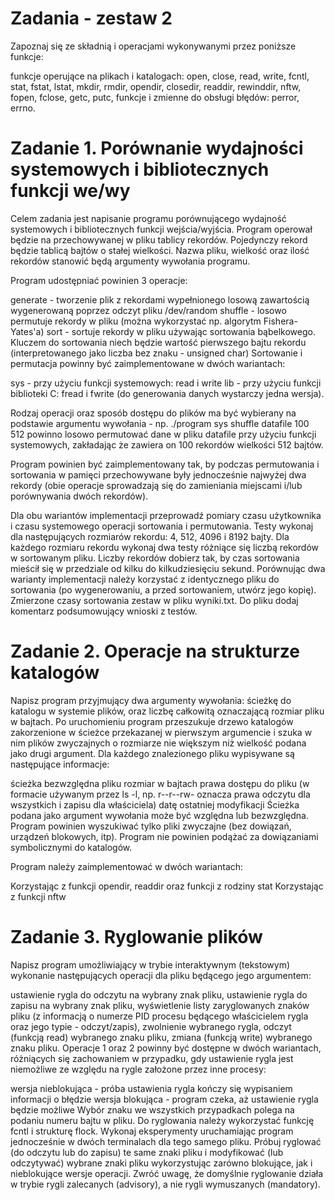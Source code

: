 # Zadania - zestaw 2
Zapoznaj się ze składnią i operacjami wykonywanymi przez poniższe funkcje:

funkcje operujące na plikach i katalogach: open, close, read, write, fcntl, stat, fstat, lstat, mkdir, rmdir, opendir, closedir, readdir, rewinddir, nftw, fopen, fclose, getc, putc,
funkcje i zmienne do obsługi błędów: perror, errno.
# Zadanie 1. Porównanie wydajności systemowych i bibliotecznych funkcji we/wy
Celem zadania jest napisanie programu porównującego wydajność systemowych i bibliotecznych funkcji wejścia/wyjścia. Program operował będzie na przechowywanej w pliku tablicy rekordów. Pojedynczy rekord będzie tablicą bajtów o stałej wielkości. Nazwa pliku, wielkość oraz ilość rekordów stanowić będą argumenty wywołania programu.

Program udostępniać powinien 3 operacje:

generate - tworzenie plik z rekordami wypełnionego losową zawartością wygenerowaną poprzez odczyt pliku /dev/random
shuffle - losowo permutuje rekordy w pliku (można wykorzystać np. algorytm Fishera-Yates'a)
sort - sortuje rekordy w pliku używając sortowania bąbelkowego. Kluczem do sortowania niech będzie wartość pierwszego bajtu rekordu (interpretowanego jako liczba bez znaku - unsigned char)
Sortowanie i permutacja powinny być zaimplementowane w dwóch wariantach:

sys - przy użyciu funkcji systemowych: read i write
lib - przy użyciu funkcji biblioteki C: fread i fwrite
(do generowania danych wystarczy jedna wersja).

Rodzaj operacji oraz sposób dostępu do plików ma być wybierany na podstawie argumentu wywołania - np. ./program sys shuffle datafile 100 512 powinno losowo permutować dane w pliku datafile przy użyciu funkcji systemowych, zakładając że zawiera on 100 rekordów wielkości 512 bajtów.

Program powinien być zaimplementowany tak, by podczas permutowania i sortowania w pamięci przechowywane były jednocześnie najwyżej dwa rekordy (obie operacje sprowadzają się do zamieniania miejscami i/lub porównywania dwóch rekordów).

Dla obu wariantów implementacji przeprowadź pomiary czasu użytkownika i czasu systemowego operacji sortowania i permutowania. Testy wykonaj dla następujących rozmiarów rekordu: 4, 512, 4096 i 8192 bajty. Dla każdego rozmiaru rekordu wykonaj dwa testy różniące się liczbą rekordów w sortowanym pliku. Liczby rekordów dobierz tak, by czas sortowania mieścił się w przedziale od kilku do kilkudziesięciu sekund. Porównując dwa warianty implementacji należy korzystać z identycznego pliku do sortowania (po wygenerowaniu, a przed sortowaniem, utwórz jego kopię). Zmierzone czasy sortowania zestaw w pliku wyniki.txt. Do pliku dodaj komentarz podsumowujący wnioski z testów.

# Zadanie 2. Operacje na strukturze katalogów
Napisz program przyjmujący dwa argumenty wywołania: ścieżkę do katalogu w systemie plików, oraz liczbę całkowitą oznaczającą rozmiar pliku w bajtach. Po uruchomieniu program przeszukuje drzewo katalogów zakorzenione w ścieżce przekazanej w pierwszym argumencie i szuka w nim plików zwyczajnych o rozmiarze nie większym niż wielkość podana jako drugi argument. Dla każdego znalezionego pliku wypisywane są następujące informacje:

ścieżka bezwzględna pliku
rozmiar w bajtach
prawa dostępu do pliku (w formacie używanym przez ls -l, np. r--r--rw- oznacza prawa odczytu dla wszystkich i zapisu dla właściciela)
datę ostatniej modyfikacji
Ścieżka podana jako argument wywołania może być względna lub bezwzględna. Program powinien wyszukiwać tylko pliki zwyczajne (bez dowiązań, urządzeń blokowych, itp). Program nie powinien podążać za dowiązaniami symbolicznymi do katalogów.

Program należy zaimplementować w dwóch wariantach:

Korzystając z funkcji opendir, readdir oraz funkcji z rodziny stat
Korzystając z funkcji nftw
# Zadanie 3. Ryglowanie plików
Napisz program umożliwiający w trybie interaktywnym (tekstowym) wykonanie następujących operacji dla pliku będącego jego argumentem:

ustawienie rygla do odczytu na wybrany znak pliku,
ustawienie rygla do zapisu na wybrany znak pliku,
wyświetlenie listy zaryglowanych znaków pliku (z informacją o numerze PID procesu będącego właścicielem rygla oraz jego typie - odczyt/zapis),
zwolnienie wybranego rygla,
odczyt (funkcją read) wybranego znaku pliku,
zmiana (funkcją write) wybranego znaku pliku.
Operacje 1 oraz 2 powinny być dostępne w dwóch wariantach, różniących się zachowaniem w przypadku, gdy ustawienie rygla jest niemożliwe ze względu na rygle założone przez inne procesy:

wersja nieblokująca - próba ustawienia rygla kończy się wypisaniem informacji o błędzie
wersja blokująca - program czeka, aż ustawienie rygla będzie możliwe
Wybór znaku we wszystkich przypadkach polega na podaniu numeru bajtu w pliku. Do ryglowania należy wykorzystać funkcję fcntl i strukturę flock. Wykonaj eksperymenty uruchamiając program jednocześnie w dwóch terminalach dla tego samego pliku. Próbuj ryglować (do odczytu lub do zapisu) te same znaki pliku i modyfikować (lub odczytywać) wybrane znaki pliku wykorzystując zarówno blokujące, jak i nieblokujące wersje operacji. Zwróć uwagę, że domyślnie ryglowanie działa w trybie rygli zalecanych (advisory), a nie rygli wymuszanych (mandatory).

